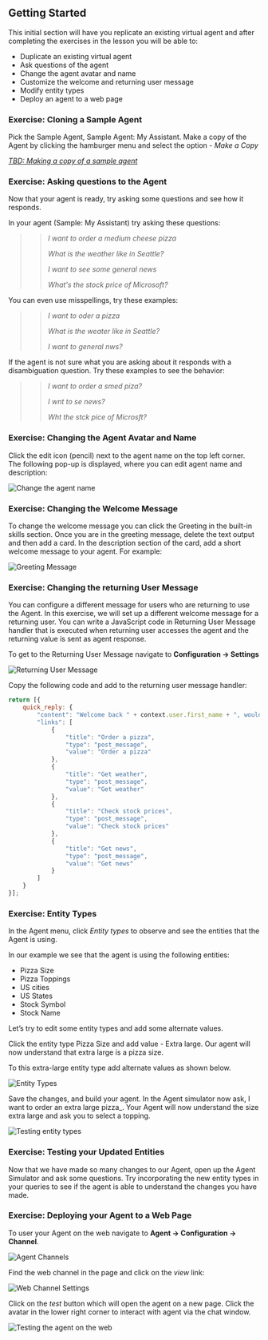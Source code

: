 ## Getting Started

This initial section will have you replicate an existing virtual agent 
and after completing the exercises in the lesson you will be able to:

- Duplicate an existing virtual agent
- Ask questions of the agent
- Change the agent avatar and name
- Customize the welcome and returning user message
- Modify entity types
- Deploy an agent to a web page

### Exercise: Cloning a Sample Agent

Pick the Sample Agent, Sample Agent: My Assistant. Make a copy of the Agent by clicking the
hamburger menu and select the option - _Make a Copy_

[*TBD: Making a copy of a sample agent*](contents/my-agent/getting-started/images/dashboard-make-copy.png)

### Exercise: Asking questions to the Agent

Now that your agent is ready, try asking some questions and see how it responds.

In your agent (Sample: My Assistant) try asking these questions:

>> _I want to order a medium cheese pizza_
>>
>> _What is the weather like in Seattle?_
>>
>> _I want to see some general news_
>>
>> _What's the stock price of Microsoft?_

You can even use misspellings, try these examples:

>> _I want to oder a pizza_
>> 
>> _What is the weater like in Seattle?_
>> 
>> _I want to general nws?_

If the agent is not sure what you are asking about it responds with a disambiguation question. Try these examples to see the behavior:

>> _I want to order a smed piza?_
>> 
>> _I wnt to se news?_
>> 
>> _Wht the stck pice of Microsft?_

### Exercise: Changing the Agent Avatar and Name

Click the edit icon (pencil) next to the agent name on the top left corner. The following pop-up is displayed,
where you can edit agent name and description:

![Change the agent name](contents/my-agent/getting-started/images/change-agent-name.png)

### Exercise: Changing the Welcome Message

To change the welcome message you can click the Greeting in the built-in skills section.
Once you are in the greeting message, delete the text output and then add a card.
In the description section of the card, add a short welcome message to your agent. For example:

![Greeting Message](contents/my-agent/getting-started/images/change-agent-name.png)

### Exercise: Changing the returning User Message

You can configure a different message for users who are returning to use the Agent. In this exercise,
we will set up a different welcome message for a returning user.
You can write a JavaScript code in Returning User Message handler that
is executed when returning user accesses the agent and the returning value is sent as agent response.

To get to the Returning User Message navigate to **Configuration -> Settings**

![Returning User Message](contents/my-agent/getting-started/images/returning-user-message-settings.png)

Copy the following code and add to the returning user message handler:

```javascript
return [{
    quick_reply: {
        "content": "Welcome back " + context.user.first_name + ", would you like help with any of the following?",
        "links": [
            {
                "title": "Order a pizza",
                "type": "post_message",
                "value": "Order a pizza"
            },
            {
                "title": "Get weather",
                "type": "post_message",
                "value": "Get weather"
            },
            {
                "title": "Check stock prices",
                "type": "post_message",
                "value": "Check stock prices"
            },
            {
                "title": "Get news",
                "type": "post_message",
                "value": "Get news"
            }
        ]
    }
}];
```

### Exercise: Entity Types

In the Agent menu, click _Entity types_ to observe and see the entities that the Agent is using.

In our example we see that the agent is using the following entities:

- Pizza Size
- Pizza Toppings
- US cities
- US States
- Stock Symbol
- Stock Name

Let’s try to edit some entity types and add some alternate values.

Click the entity type Pizza Size and add value - Extra large. Our agent will now understand that extra large is a pizza size.

To this extra-large entity type add alternate values as shown below.

![Entity Types](contents/my-agent/getting-started/images/entity-type-builder.png)

Save the changes, and build your agent. In the Agent simulator now ask, I want to order an extra large pizza_.
Your Agent will now understand the size extra large and ask you to select a topping.

![Testing entity types](contents/my-agent/getting-started/images/entity-type-chat.png)

### Exercise: Testing your Updated Entities

Now that we have made so many changes to our Agent, open up the Agent Simulator and ask some questions.
Try incorporating the new entity types in your queries to see if the agent is able to understand the changes you have made.


### Exercise: Deploying your Agent to a Web Page

To user your Agent on the web navigate to **Agent -> Configuration -> Channel**.

![Agent Channels](contents/my-agent/getting-started/images/channels.png)

Find the web channel in the page and click on the _view_ link:

![Web Channel Settings](contents/my-agent/getting-started/images/web-channel-settings.png)

Click on the _test_ button which will open the agent on a new page. Click the avatar in the lower
right corner to interact with agent via the chat window.

![Testing the agent on the web](contents/my-agent/getting-started/images/web-test-channel.png)

